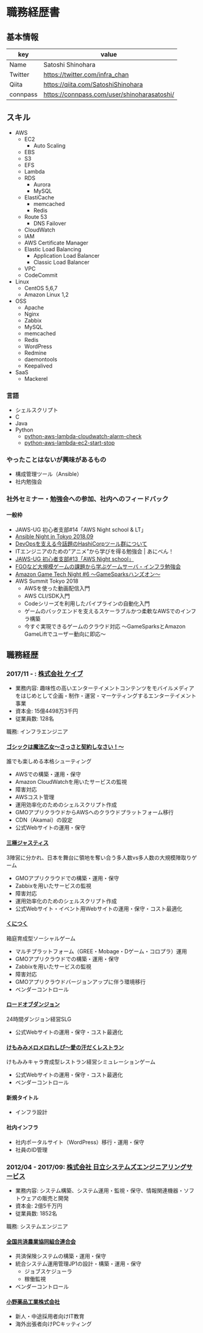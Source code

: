 # 職務経歴書

## 基本情報

| key      | value                                       |
|----------|---------------------------------------------|
| Name     | Satoshi Shinohara                           |
| Twitter  | https://twitter.com/infra_chan              |
| Qiita    | https://qiita.com/SatoshiShinohara          |
| connpass | https://connpass.com/user/shinoharasatoshi/ |

## スキル

- AWS
  - EC2
    - Auto Scaling
  - EBS
  - S3
  - EFS
  - Lambda
  - RDS
    - Aurora
    - MySQL
  - ElastiCache
    - memcached
    - Redis
  - Route 53
    - DNS Failover
  - CloudWatch
  - IAM
  - AWS Certificate Manager
  - Elastic Load Balancing
    - Application Load Balancer
    - Classic Load Balancer
  - VPC
  - CodeCommit
- Linux
  - CentOS 5,6,7
  - Amazon Linux 1,2
- OSS
  - Apache
  - Nginx
  - Zabbix
  - MySQL
  - memcached
  - Redis
  - WordPress
  - Redmine
  - daemontools
  - Keepalived
- SaaS
  - Mackerel
  
### 言語

- シェルスクリプト
- C
- Java
- Python
  - [python-aws-lambda-cloudwatch-alarm-check](https://github.com/SatoshiShinohara/python-aws-lambda-cloudwatch-alarm-check)
  - [python-aws-lambda-ec2-start-stop](https://github.com/SatoshiShinohara/python-aws-lambda-ec2-start-stop)

### やったことはないが興味があるもの

- 構成管理ツール（Ansible）
- 社内勉強会

### 社外セミナー・勉強会への参加、社内へのフィードバック
#### 一般枠
- JAWS-UG 初心者支部#14「AWS Night school & LT」
- [Ansible Night in Tokyo 2018.09](https://qiita.com/SatoshiShinohara/items/5de45822b2d3ba47f9fa)
- [DevOpsを支える今話題のHashiCorpツール群について](https://qiita.com/SatoshiShinohara/items/8129ae983efad6e6ac93)
- ITエンジニアのための”アニメ”から学びを得る勉強会 | あにべん！
- [JAWS-UG 初心者支部#13「AWS Night school」](https://qiita.com/SatoshiShinohara/items/a4a511a2fa09b5a80649)
- [FGOなど大規模ゲームの課題から学ぶゲームサーバ・インフラ勉強会](https://qiita.com/SatoshiShinohara/items/d55b8ab1ceb37aa8e7b1)
- [Amazon Game Tech Night #6 ～GameSparksハンズオン～](https://qiita.com/SatoshiShinohara/items/ca6f59d41f607945b57f)
- AWS Summit Tokyo 2018
  - AWSを使った動画配信入門
  - AWS CLI/SDK入門
  - Codeシリーズを利用したパイプラインの自動化入門
  - ゲームのバックエンドを支えるスケーラブルかつ柔軟なAWSでのインフラ構築
  - 今すぐ実現できるゲームのクラウド対応 ～GameSparksとAmazon GameLiftでユーザー動向に即応～

## 職務経歴

### 2017/11 - : [株式会社 ケイブ](https://www.cave.co.jp/)

- 業務内容: 趣味性の高いエンターテイメントコンテンツをモバイルメディアをはじめとして企画・制作・運営・マーケティングするエンターテイメント事業
- 資本金: 15億4498万3千円
- 従業員数: 128名

職務: インフラエンジニア

#### [ゴシックは魔法乙女～さっさと契約しなさい！～](https://gomaotsu.jp/)

誰でも楽しめる本格シューティング

- AWSでの構築・運用・保守
- Amazon CloudWatchを用いたサービスの監視
- 障害対応
- AWSコスト管理
- 運用効率化のためのシェルスクリプト作成
- GMOアプリクラウドからAWSへのクラウドプラットフォーム移行
- CDN（Akamai）の設定
- 公式Webサイトの運用・保守

#### [三極ジャスティス](https://3jus.jp/)

3陣営に分かれ、日本を舞台に領地を奪い合う多人数vs多人数の大規模陣取りゲーム

- GMOアプリクラウドでの構築・運用・保守
- Zabbixを用いたサービスの監視
- 障害対応
- 運用効率化のためのシェルスクリプト作成
- 公式Webサイト・イベント用Webサイトの運用・保守・コスト最適化

#### [くにつく](https://www.cave.co.jp/games/kunitsuku/)

箱庭育成型ソーシャルゲーム

- マルチプラットフォーム（GREE・Mobage・Dゲーム・コロプラ）運用
- GMOアプリクラウドでの構築・運用・保守
- Zabbixを用いたサービスの監視
- 障害対応
- GMOアプリクラウドバージョンアップに伴う環境移行
- ベンダーコントロール

#### [ロードオブダンジョン](https://lod.cave.co.jp/)

24時間ダンジョン経営SLG

- 公式Webサイトの運用・保守・コスト最適化
 
#### [けもみみメロメロれしぴ〜愛の汗だくレストラン](https://kemomimi.cave.co.jp/)

けもみみキャラ育成型レストラン経営シミュレーションゲーム

- 公式Webサイトの運用・保守・コスト最適化
- ベンダーコントロール

#### 新規タイトル

- インフラ設計

#### 社内インフラ

- 社内ポータルサイト（WordPress）移行・運用・保守
- 社員のID管理

### 2012/04 - 2017/09: [株式会社 日立システムズエンジニアリングサービス](http://www.hitachi-systems-es.co.jp/)

- 業務内容: システム構築、システム運用・監視・保守、情報関連機器・ソフトウェアの販売と開発
- 資本金: 2億5千万円
- 従業員数: 1852名

職務: システムエンジニア

#### [全国共済農業協同組合連合会](http://www.ja-kyosai.or.jp/)

- 共済保険システムの構築・運用・保守
- 統合システム運用管理JP1の設計・構築・運用・保守
  - ジョブスケジューラ
  - 稼働監視
- ベンダーコントロール

#### [小野薬品工業株式会社](https://www.ono.co.jp/)

- 新人・中途採用者向けIT教育
- 海外出張者向けPCキッティング
